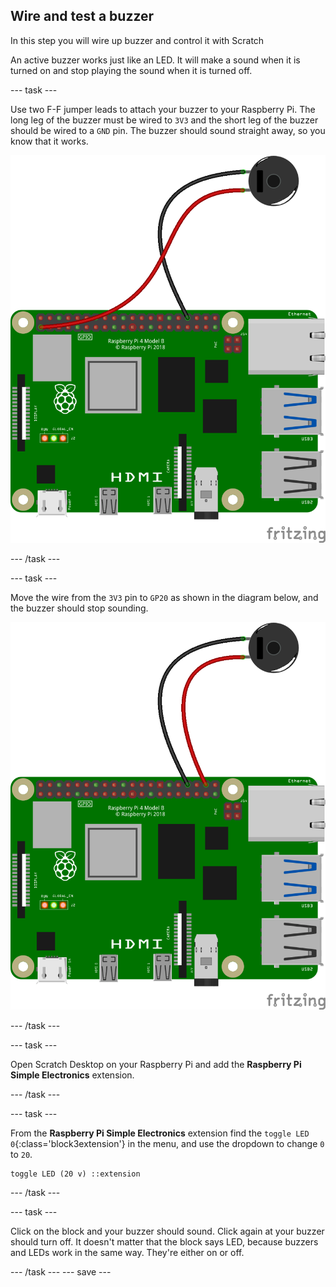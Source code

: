 ## Wire and test a buzzer

In this step you will wire up buzzer and control it with Scratch

An active buzzer works just like an LED. It will make a sound when it is turned on and stop playing the sound when it is turned off.

--- task ---

Use two F-F jumper leads to attach your buzzer to your Raspberry Pi. The long leg of the buzzer must be wired to `3V3` and the short leg of the buzzer should be wired to a `GND` pin. The buzzer should sound straight away, so you know that it works.

![circuit diagram of a buzzer wired to 3V3 and GND on the Raspberry Pi](images/buzzer-circuit-test.png)

--- /task ---

--- task ---

Move the wire from the `3V3` pin to `GP20` as shown in the diagram below, and the buzzer should stop sounding.

![circuit diagram of a buzzer wired to GP20 and GND on the Raspberry Pi](images/buzzer-circuit.png)

--- /task ---

--- task ---

Open Scratch Desktop on your Raspberry Pi and add the **Raspberry Pi Simple Electronics** extension.

--- /task ---

--- task ---

From the **Raspberry Pi Simple Electronics** extension find the `toggle LED 0`{:class='block3extension'} in the menu, and use the dropdown to change `0` to `20`.

```blocks3
toggle LED (20 v) ::extension
```

--- /task ---

--- task ---

Click on the block and your buzzer should sound. Click again at your buzzer should turn off. It doesn't matter that the block says LED, because buzzers and LEDs work in the same way. They're either on or off. 

--- /task ---
--- save ---